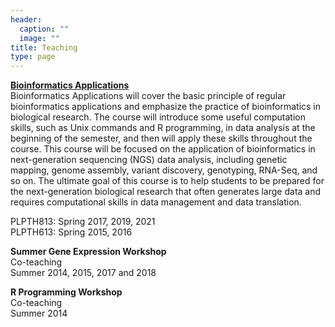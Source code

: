 ```yaml
---
header:
  caption: ""
  image: ""
title: Teaching
type: page
---
```


[**Bioinformatics Applications**](https://github.com/liu3zhenlab/teaching)  
Bioinformatics Applications will cover the basic principle of regular bioinformatics applications and emphasize the practice of bioinformatics in biological research. The course will introduce some useful computation skills, such as Unix commands and R programming, in data analysis at the beginning of the semester, and then will apply these skills throughout the course. This course will be focused on the application of bioinformatics in next-generation sequencing (NGS) data analysis, including genetic mapping, genome assembly, variant discovery, genotyping, RNA-Seq, and so on. The ultimate goal of this course is to help students to be prepared for the next-generation biological research that often generates large data and requires computational skills in data management and data translation.

PLPTH813: Spring 2017, 2019, 2021  
PLPTH613: Spring 2015, 2016

**Summer Gene Expression Workshop**  
Co-teaching  
Summer 2014, 2015, 2017 and 2018

**R Programming Workshop**  
Co-teaching  
Summer 2014

